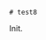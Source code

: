                                                                                                                                                                                 # test8

Init.
